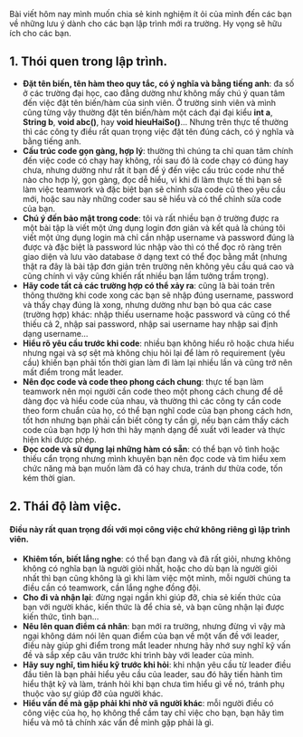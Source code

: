 Bài viết hôm nay mình muốn chia sẻ kinh nghiệm ít ỏi của mình đến các bạn về những lưu ý dành cho các bạn lập trình mới ra trường. Hy vọng sẽ hữu ích cho các bạn.
## 1. Thói quen trong lập trình.
* **Đặt tên biến, tên hàm theo quy tắc, có ý nghĩa và bằng tiếng anh**: đa số ở các trường đại học, cao đẳng dường như không mấy chú ý quan tâm đến việc đặt tên biến/hàm của sinh viên. Ở trường sinh viên và mình cũng từng vậy thường đặt tên biến/hàm một cách đại đại kiểu **int a**, **String b**, **void abc()**, hay **void hieuHaiSo()**... Nhưng trên thực tế thường thì các công ty điều rất quan trọng việc đặt tên đúng cách, có ý nghĩa và bằng tiếng anh.
* **Cấu trúc code gọn gàng, hợp lý**: thường thì chúng ta chỉ quan tâm chính đến việc code có chạy hay không, rồi sau đó là code chạy có đúng hay chưa, nhưng dường như rất ít bạn để ý đến việc cấu trúc code như thế nào cho hợp lý, gọn gàng, đọc dễ hiểu, vì khi đi làm thực tế thì bạn sẽ làm việc teamwork và đặc biệt bạn sẽ chỉnh sửa code cũ theo yêu cầu mới, hoặc sau này những coder sau sẽ hiểu và có thể chỉnh sửa code của bạn.
* **Chú ý đến bảo mật trong code**: tôi và rất nhiều bạn ở trường được ra một bài tập là viết một ứng dụng login đơn giản và kết quả là chúng tôi viết một ứng dụng login mà chỉ cần nhập username và password đúng là được và đặc biệt là password lúc nhập vào thì có thể đọc rõ ràng trên giao diện và lưu vào database ở dạng text có thể đọc bằng mắt (nhưng thật ra đây là bài tập đơn giản trên trường nên không yêu cầu quá cao và cũng chính vì vậy cũng khiến rất nhiều bạn lầm tưởng trầm trọng).
* **Hãy code tất cả các trường hợp có thể xảy ra**: cũng là bài toán trên thông thường khi code xong các bạn sẽ nhập đúng username, password và thấy chạy đúng là xong, nhưng dường như bạn bỏ qua các case (trường hợp) khác: nhập thiếu username hoặc password và cũng có thể thiếu cả 2, nhập sai password, nhập sai username hay nhập sai định dạng username...
* **Hiểu rõ yêu cầu trước khi code**: nhiều bạn không hiểu rõ hoặc chưa hiểu nhưng ngại và sợ sệt mà không chịu hỏi lại để làm rõ requirement (yêu cầu) khiến bạn phải tốn thời gian làm đi làm lại nhiều lần và cũng trở nên mất điểm trong mắt leader.
* **Nên đọc code và code theo phong cách chung**: thực tế bạn làm teamwork nên mọi người cần code theo một phong cách chung để dễ dàng đọc và hiểu code của nhau, và thường thì các công ty cần code theo form chuẩn của họ, có thể bạn nghĩ code của bạn phong cách hơn, tốt hơn nhưng bạn phải cần biết công ty cần gì, nếu bạn cảm thấy cách code của bạn hợp lý hơn thì hãy mạnh dạng đề xuất với leader và thực hiện khi được phép.
* **Đọc code và sử dụng lại những hàm có sẵn**: có thể bạn vô tình hoặc thiếu cẩn trọng nhưng mình khuyên bạn nên đọc code và tìm hiểu xem chức năng mà bạn muốn làm đã có hay chưa, tránh dư thừa code, tốn kém thời gian.
## 2. Thái độ làm việc.
#### Điều này rất quan trọng đối với mọi công việc chứ không riêng gì lập trình viên.
* **Khiêm tốn, biết lắng nghe**: có thể bạn đang và đã rất giỏi, nhưng không không có nghĩa bạn là người giỏi nhất, hoặc cho dù bạn là người giỏi nhất thì bạn cũng không là gì khi làm việc một mình, mỗi người chúng ta điều cần có teamwork, cần lắng nghe đồng đội.
* **Cho đi và nhận lại**: đừng ngại ngần khi giúp đỡ, chia sẻ kiến thức của bạn với người khác, kiến thức là để chia sẻ, và bạn cũng nhận lại được kiến thức, tình bạn...
* **Nêu lên quan điểm cá nhân**: bạn mới ra trường, nhưng đừng vì vậy mà ngại không dám nói lên quan điểm của bạn về một vấn đề với leader, điều này giúp ghi điểm trong mắt leader nhưng hãy nhớ suy nghĩ kỹ vấn đề và sắp xếp câu văn trước khi trình bày với leader của mình.
* **Hãy suy nghĩ, tìm hiểu kỹ trước khi hỏi**: khi nhận yêu cầu từ leader điều đầu tiên là bạn phải hiểu yêu cầu của leader, sau đó hãy tiến hành tìm hiểu thật kỹ và làm, tránh hỏi khi bạn chưa tìm hiểu gì về nó, tránh phụ thuộc vào sự giúp đỡ của người khác.
* **Hiểu vấn đề mà gặp phải khi nhờ vã người khác**: mỗi người điều có công việc của họ, họ không thể cầm tay chỉ việc cho bạn, bạn hãy tìm hiểu và mô tả chính xác vấn đề mình gặp phải là gì.